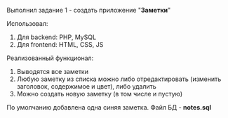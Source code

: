 Выполнил задание 1 - создать приложение "**Заметки**"

Использовал:
1. Для backend: PHP, MySQL
2. Для frontend: HTML, CSS, JS

Реализованный функционал:

1. Выводятся все заметки
2. Любую заметку из списка можно либо отредактировать (изменить заголовок, содержимое и цвет), либо удалить
3. Можно создать новую заметку (в том числе и пустую)

По умолчанию добавлена одна синяя заметка.
Файл БД - **notes.sql**